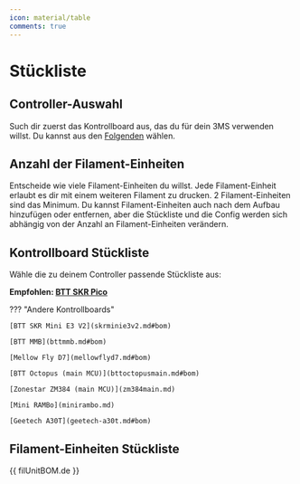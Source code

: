 ```yaml
---
icon: material/table
comments: true
---
```


# Stückliste

## Controller-Auswahl

Such dir zuerst das Kontrollboard aus, das du für dein 3MS verwenden willst. Du kannst aus den [Folgenden](controllers/index.md) wählen.

## Anzahl der Filament-Einheiten

Entscheide wie viele Filament-Einheiten du willst. Jede Filament-Einheit erlaubt es dir mit einem weiteren Filament zu drucken. 2 Filament-Einheiten sind das Minimum. Du kannst Filament-Einheiten auch nach dem Aufbau hinzufügen oder entfernen, aber die Stückliste und die Config werden sich abhängig von der Anzahl an Filament-Einheiten verändern.

## Kontrollboard Stückliste

Wähle die zu deinem Controller passende Stückliste aus:

**Empfohlen: [BTT SKR Pico](skrpico.md#bom)** 

??? "Andere Kontrollboards"

    [BTT SKR Mini E3 V2](skrminie3v2.md#bom)
    
    [BTT MMB](bttmmb.md#bom)
    
    [Mellow Fly D7](mellowflyd7.md#bom)
    
    [BTT Octopus (main MCU)](bttoctopusmain.md#bom)
    
    [Zonestar ZM384 (main MCU)](zm384main.md)
    
    [Mini RAMBo](minirambo.md)
    
    [Geetech A30T](geetech-a30t.md#bom)

## Filament-Einheiten Stückliste

{{ filUnitBOM.de }}
